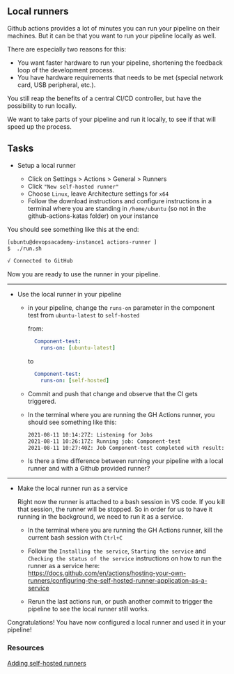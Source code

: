 ## Local runners

Github actions provides a lot of minutes you can run your pipeline on their machines.
But it can be that you want to run your pipeline locally as well.

There are especially two reasons for this:

* You want faster hardware to run your pipeline, shortening the feedback loop of the development process.
* You have hardware requirements that needs to be met (special network card, USB peripheral, etc.).

You still reap the benefits of a central CI/CD controller, but have the possibility to run locally.

We want to take parts of your pipeline and run it locally, to see if that will speed up the process.
        
## Tasks

- Setup a local runner

    - Click on Settings > Actions > General > Runners
    - Click `"New self-hosted runner"`
    - Choose `Linux`, leave Architecture settings for `x64`
    - Follow the download instructions and configure instructions in a terminal where you are standing in `/home/ubuntu` (so not in the github-actions-katas folder) on your instance 

You should see something like this at the end:

```bash
[ubuntu@devopsacademy-instance1 actions-runner ]
$  ./run.sh

√ Connected to GitHub
```

Now you are ready to use the runner in your pipeline.

___

- Use the local runner in your pipeline

     - in your pipeline, change the `runs-on` parameter in the component test from `ubuntu-latest` to `self-hosted`

        from:

        ``` yaml
          Component-test:
            runs-on: [ubuntu-latest]
        ```

        to

        ``` yaml
          Component-test:
            runs-on: [self-hosted]
        ```

     - Commit and push that change and observe that the CI gets triggered.
     - In the terminal where you are running the GH Actions runner, you should see something like this:

        ``` bash
        2021-08-11 10:14:27Z: Listening for Jobs
        2021-08-11 10:26:17Z: Running job: Component-test
        2021-08-11 10:27:40Z: Job Component-test completed with result: Succeeded
        ```

     - Is there a time difference between running your pipeline with a local runner and with a Github provided runner?

___

- Make the local runner run as a service

     Right now the runner is attached to a bash session in VS code. If you kill that session, the runner will be stopped.
     So in order for us to have it running in the background, we need to run it as a service.

     - In the terminal where you are running the GH Actions runner, kill the current bash session with `Ctrl+C`
     - Follow the `Installing the service`, `Starting the service` and `Checking the status of the service` instructions on how to run the runner as a service here: https://docs.github.com/en/actions/hosting-your-own-runners/configuring-the-self-hosted-runner-application-as-a-service

     - Rerun the last actions run, or push another commit to trigger the pipeline to see the local runner still works.

Congratulations! You have now configured a local runner and used it in your pipeline!

### Resources
[Adding self-hosted runners](https://docs.github.com/en/actions/hosting-your-own-runners/adding-self-hosted-runners)
